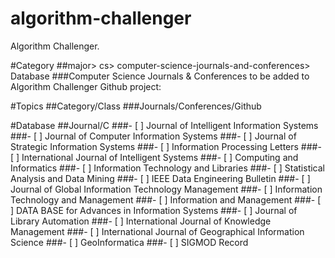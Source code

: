 # algorithm-challenger
Algorithm Challenger.

#Category
##major> cs> computer-science-journals-and-conferences> Database
###Computer Science Journals & Conferences to be added to Algorithm Challenger Github project:

#Topics
##Category/Class
###Journals/Conferences/Github

#Database
##Journal/C
###- [ ] Journal of Intelligent Information Systems
###- [ ] Journal of Computer Information Systems
###- [ ] Journal of Strategic Information Systems
###- [ ] Information Processing Letters
###- [ ] International Journal of Intelligent Systems
###- [ ] Computing and Informatics
###- [ ] Information Technology and Libraries
###- [ ] Statistical Analysis and Data Mining
###- [ ] IEEE Data Engineering Bulletin
###- [ ] Journal of Global Information Technology Management
###- [ ] Information Technology and Management
###- [ ] Information and Management
###- [ ] DATA BASE for Advances in Information Systems
###- [ ] Journal of Library Automation
###- [ ] International Journal of Knowledge Management
###- [ ] International Journal of Geographical Information Science
###- [ ] GeoInformatica
###- [ ] SIGMOD Record
